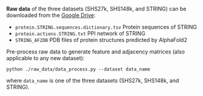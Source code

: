 **Raw data** of the three datasets (SHS27k, SHS148k, and STRING) can be downloaded from the [Google Drive](https://drive.google.com/file/d/1hJVrQXddB9JK68z7jlIcLfd9AmTWwgJr/view?usp=sharing):

* `protein.STRING.sequences.dictionary.tsv`      Protein sequences of STRING
* `protein.actions.STRING.txt`     PPI network of STRING
* `STRING_AF2DB`     PDB files of protein structures predicted by AlphaFold2

Pre-process raw data to generate feature and adjacency matrices (also applicable to any new dataset):
```
python ./raw_data/data_process.py --dataset data_name
```
where `data_name` is one of the three datasets (SHS27k, SHS148k, and STRING).
